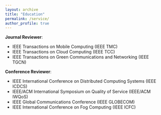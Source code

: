```yaml
---
layout: archive
title: "Education"
permalink: /service/
author_profile: true
---
```


**Journal Reviewer**: 
* IEEE Transactions on Mobile Computing (IEEE TMC)
* IEEE Transactions on Cloud Computing (IEEE TCC)
* IEEE Transactions on Green Communications and Networking (IEEE TGCN)


**Conference Reviewer**:
* IEEE International Conference on Distributed Computing Systems (IEEE ICDCS)
* IEEE/ACM International Symposium on Quality of Service (IEEE/ACM IWQoS)
* IEEE Global Communications Conference (IEEE GLOBECOM)
* IEEE International Conference on Fog Computing (IEEE ICFC)




